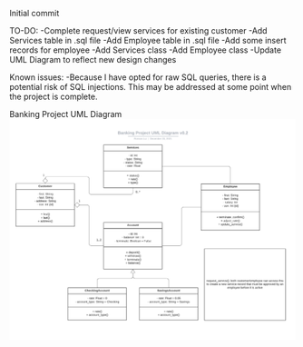 Initial commit

TO-DO:
    -Complete request/view services for existing customer
    -Add Services table in .sql file
    -Add Employee table in .sql file
        -Add some insert records for employee
    -Add Services class
    -Add Employee class
    -Update UML Diagram to reflect new design changes


Known issues:
-Because I have opted for raw SQL queries, there is a potential risk of SQL injections. This may be addressed at some point when the project is complete.

Banking Project UML Diagram
![umlpng](https://raw.githubusercontent.com/rlui001/Banking-Project/main/diagram/Banking%20Project%20UML%20Diagram%20v0.2.png)
